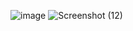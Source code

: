 ![image](https://github.com/user-attachments/assets/13a7e51a-b391-4e92-8231-66fe72b38029)
![Screenshot (12)](https://github.com/user-attachments/assets/3dfb389f-cdb1-4c61-92fb-ec5731557c2a)
